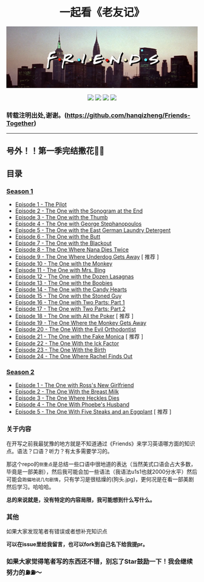 <h1 align="center">
  一起看《老友记》
</h1>


<p align="center">
<img width="800" src="./source/image/Friends_logo.png" alt="Friends logo">
</p>


<div align="center">

![](https://img.shields.io/badge/To-Learn-brightgreen.svg?longCache=true&style=popout-square) 
![](https://img.shields.io/badge/Status-Updating-red.svg?longCache=true&style=popout-square)
![](https://img.shields.io/badge/level-freshman-blue.svg?longCache=true&style=popout-square)
![](https://img.shields.io/badge/Thank_You-Star-yellow.svg?longCache=true&style=popout-square)

</div>

### 转载注明出处,谢谢。(https://github.com/hanqizheng/Friends-Together)

---


<!-- ## GitBook链接[点这!!](https://hanqizheng598.gitbook.io/english/) -->

## 号外！！第一季完结撒花🎉🎉


## 目录

### [Season 1](https://github.com/hanqizheng/Engilsh-Note/tree/master/Season1)
- [Episode 1 - The Pilot](/Season1/Episode1.md)
- [Episode 2 - The One with the Sonogram at the End](/Season1/Episode2.md)
- [Episode 3 - The One with the Thumb](/Season1/Episode3.md)
- [Episode 4 - The One with George Stephanopoulos](/Season1/Episode4.md)
- [Episode 5 - The One with the East German Laundry Detergent](/Season1/Episode5.md)
- [Episode 6 - The One with the Butt](/Season1/Episode6.md)
- [Episode 7 - The One with the Blackout](/Season1/Episode7.md)
- [Episode 8 - The One Where Nana Dies Twice](/Season1/Episode8.md)
- [Episode 9 - The One Where Underdog Gets Away](/Season1/Episode9.md) [ 推荐 ]
- [Episode 10 - The One with the Monkey](/Season1/Episode10.md)
- [Episode 11 - The One with Mrs. Bing](/Season1/Episode11.md)
- [Episode 12 - The One with the Dozen Lasagnas](/Season1/Episode12.md)
- [Episode 13 - The One with the Boobies](/Season1/Episode13.md)
- [Episode 14 - The One with the Candy Hearts](/Season1/Episode14.md)
- [Episode 15 - The One with the Stoned Guy](/Season1/Episode15.md)
- [Episode 16 - The One with Two Parts: Part 1](/Season1/Episode16.md)
- [Episode 17 - The One with Two Parts: Part 2](/Season1/Episode17.md)
- [Episode 18 - The One with All the Poker](/Season1/Episode18.md) [ 推荐 ]
- [Episode 19 - The One Where the Monkey Gets Away](/Season1/Episode19.md)
- [Episode 20 - The One With the Evil Orthodontist](/Season1/Episode20.md)
- [Episode 21 - The One with the Fake Monica](/Season1/Episode21.md) [ 推荐 ]
- [Episode 22 - The One With the Ick Factor](/Season1/Episode22.md)
- [Episode 23 - The One With the Birth](/Season1/Episode23.md)
- [Episode 24 - The One Where Rachel Finds Out](/Season1/Episode24.md)

### [Season 2](https://github.com/hanqizheng/Engilsh-Note/tree/master/Season2)

- [Episode 1 - The One with Ross's New Girlfriend](/Season2/Episode1.md)
- [Episode 2 - The One With the Breast Milk](/Season2/Episode2.md)
- [Episode 3 - The One Where Heckles Dies](/Season2/Episode3.md)
- [Episode 4 - The One With Phoebe's Husband](/Season2/Episode4.md)
- [Episode 5 - The One With Five Steaks and an Eggplant](/Season2/Episode5.md) [ 推荐 ]

### 关于内容

在开写之前我最犹豫的地方就是不知道通过《Friends》来学习英语哪方面的知识点。语法？口语？听力？有太多需要学习的。

那这个repo的`侧重点`是总结一些口语中很地道的表达（当然美式口语会占大多数，毕竟是一部美剧），然后我可能会加一些语法（我语法u1s1也就2000分水平）然后可能会`跑偏地说几句剧情`，只有学习是很枯燥的(狗头.jpg)，更何况是在看一部美剧然后学习。哈哈哈。

**总的来说就是，没有特定的内容局限，我可能想到什么写什么。**

### 其他

如果大家发现笔者有错误或者想补充知识点

**可以在issue里给我留言，也可以fork到自己名下给我提pr。**

### 如果大家觉得笔者写的东西还不错，别忘了Star鼓励一下！我会继续努力的⛽️⛽️～
